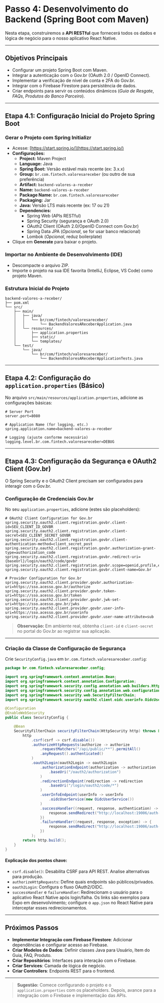 # Passo 4: Desenvolvimento do Backend (Spring Boot com Maven)

Nesta etapa, construiremos a **API RESTful** que fornecerá todos os dados e lógica de negócio para o nosso aplicativo React Native.

---

## Objetivos Principais

- Configurar um projeto Spring Boot com Maven.
- Integrar a autenticação com o Gov.br (OAuth 2.0 / OpenID Connect).
- Implementar a verificação de nível de conta e 2FA do Gov.br.
- Integrar com o Firebase Firestore para persistência de dados.
- Criar endpoints para servir os conteúdos dinâmicos (_Guia de Resgate_, _FAQs_, _Produtos do Banco Parceiro_).

---

## Etapa 4.1: Configuração Inicial do Projeto Spring Boot

### Gerar o Projeto com Spring Initializr

- Acesse: [https://start.spring.io/](https://start.spring.io/)
- **Configurações:**
  - **Project:** Maven Project
  - **Language:** Java
  - **Spring Boot:** Versão estável mais recente (ex: 3.x.x)
  - **Group:** `br.com.fintech.valoresareceber` (ou outro de sua preferência)
  - **Artifact:** `backend-valores-a-receber`
  - **Name:** `backend-valores-a-receber`
  - **Package Name:** `br.com.fintech.valoresareceber`
  - **Packaging:** Jar
  - **Java:** Versão LTS mais recente (ex: 17 ou 21)
  - **Dependencies:**
    - Spring Web (APIs RESTful)
    - Spring Security (segurança e OAuth 2.0)
    - OAuth2 Client (OAuth 2.0/OpenID Connect com Gov.br)
    - Spring Data JPA (*Opcional*, se for usar banco relacional)
    - Lombok (*Opcional*, reduz boilerplate)
- Clique em **Generate** para baixar o projeto.

### Importar no Ambiente de Desenvolvimento (IDE)

- Descompacte o arquivo ZIP.
- Importe o projeto na sua IDE favorita (IntelliJ, Eclipse, VS Code) como projeto Maven.

### Estrutura Inicial do Projeto

```
backend-valores-a-receber/
├── pom.xml
└── src/
    ├── main/
    │   ├── java/
    │   │   └── br/com/fintech/valoresareceber/
    │   │       └── BackendValoresAReceberApplication.java
    │   └── resources/
    │       ├── application.properties
    │       ├── static/
    │       └── templates/
    └── test/
        └── java/
            └── br/com/fintech/valoresareceber/
                └── BackendValoresAReceberApplicationTests.java
```

---

## Etapa 4.2: Configuração do `application.properties` (Básico)

No arquivo `src/main/resources/application.properties`, adicione as configurações básicas:

```properties
# Server Port
server.port=8080

# Application Name (for logging, etc.)
spring.application.name=backend-valores-a-receber

# Logging (ajuste conforme necessário)
logging.level.br.com.fintech.valoresareceber=DEBUG
```

---

## Etapa 4.3: Configuração da Segurança e OAuth2 Client (Gov.br)

O Spring Security e o OAuth2 Client precisam ser configurados para interagir com o Gov.br.

### Configuração de Credenciais Gov.br

No seu `application.properties`, adicione (estes são placeholders):

```properties
# OAuth2 Client Configuration for Gov.br
spring.security.oauth2.client.registration.govbr.client-id=SEU_CLIENT_ID_GOVBR
spring.security.oauth2.client.registration.govbr.client-secret=SEU_CLIENT_SECRET_GOVBR
spring.security.oauth2.client.registration.govbr.client-authentication-method=client_secret_post
spring.security.oauth2.client.registration.govbr.authorization-grant-type=authorization_code
spring.security.oauth2.client.registration.govbr.redirect-uri={baseUrl}/login/oauth2/code/govbr
spring.security.oauth2.client.registration.govbr.scope=openid,profile,email,acr
spring.security.oauth2.client.registration.govbr.client-name=Gov.br

# Provider Configuration for Gov.br
spring.security.oauth2.client.provider.govbr.authorization-uri=https://sso.acesso.gov.br/authorize
spring.security.oauth2.client.provider.govbr.token-uri=https://sso.acesso.gov.br/token
spring.security.oauth2.client.provider.govbr.jwk-set-uri=https://sso.acesso.gov.br/jwks
spring.security.oauth2.client.provider.govbr.user-info-uri=https://sso.acesso.gov.br/userinfo
spring.security.oauth2.client.provider.govbr.user-name-attribute=sub
```

> **Observação:** Em ambiente real, obtenha `client-id` e `client-secret` no portal do Gov.br ao registrar sua aplicação.

---

### Criação da Classe de Configuração de Segurança

Crie `SecurityConfig.java` em `br.com.fintech.valoresareceber.config`:

```java
package br.com.fintech.valoresareceber.config;

import org.springframework.context.annotation.Bean;
import org.springframework.context.annotation.Configuration;
import org.springframework.security.config.annotation.web.builders.HttpSecurity;
import org.springframework.security.config.annotation.web.configuration.EnableWebSecurity;
import org.springframework.security.web.SecurityFilterChain;
import org.springframework.security.oauth2.client.oidc.userinfo.OidcUserService;

@Configuration
@EnableWebSecurity
public class SecurityConfig {

    @Bean
    SecurityFilterChain securityFilterChain(HttpSecurity http) throws Exception {
        http
            .csrf(csrf -> csrf.disable())
            .authorizeHttpRequests(authorize -> authorize
                .requestMatchers("/api/public/**").permitAll()
                .anyRequest().authenticated()
            )
            .oauth2Login(oauth2Login -> oauth2Login
                .authorizationEndpoint(authorization -> authorization
                    .baseUri("/oauth2/authorization")
                )
                .redirectionEndpoint(redirection -> redirection
                    .baseUri("/login/oauth2/code/*")
                )
                .userInfoEndpoint(userInfo -> userInfo
                    .oidcUserService(new OidcUserService())
                )
                .successHandler((request, response, authentication) -> {
                    response.sendRedirect("http://localhost:19006/auth-success");
                })
                .failureHandler((request, response, exception) -> {
                    response.sendRedirect("http://localhost:19006/auth-failure?error=" + exception.getMessage());
                })
            );
        return http.build();
    }
}
```

#### Explicação dos pontos chave:

- `csrf.disable()`: Desabilita CSRF para API REST. Analise alternativas para produção.
- `authorizeHttpRequests`: Define quais endpoints são públicos/privados.
- `oauth2Login`: Configura o fluxo OAuth2/OIDC.
- `successHandler` e `failureHandler`: Redirecionam o usuário para o aplicativo React Native após login/falha. Os links são exemplos para Expo em desenvolvimento; configure o `app.json` no React Native para interceptar esses redirecionamentos.

---

## Próximos Passos

- **Implementar Integração com Firebase Firestore**: Adicionar dependências e configurar acesso ao Firebase.
- **Criar Modelos de Dados**: Definir classes Java para Usuário, Item do Guia, FAQ, Produto.
- **Criar Repositórios**: Interfaces para interação com o Firebase.
- **Criar Services**: Camada de lógica de negócio.
- **Criar Controllers**: Endpoints REST para o frontend.

---

> **Sugestão:** Comece configurando o projeto e o `application.properties` com os placeholders. Depois, avance para a integração com o Firebase e implementação das APIs.

